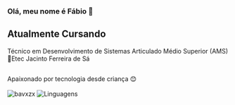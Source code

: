 ### Olá, meu nome é Fábio 👋

## Atualmente Cursando

Técnico em Desenvolvimento de Sistemas Articulado Médio Superior (AMS) <br>
📍Etec Jacinto Ferreira de Sá
##
Apaixonado por tecnologia desde criança 😊 <br><br>
![bavxzx](https://github-readme-stats.vercel.app/api?username=bavxzx&show_icons=true&theme=dark)
![Linguagens](https://github-readme-stats.vercel.app/api/top-langs/?username=bavxzx&layout=compact&theme=dark)
